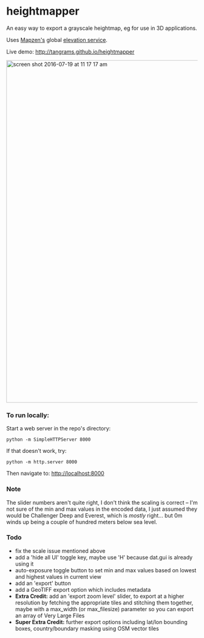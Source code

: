 # heightmapper

An easy way to export a grayscale heightmap, eg for use in 3D applications.

Uses [Mapzen's](http://mapzen.com/tangrams/tangram) global [elevation service](https://mapzen.com/blog/elevation).

Live demo: http://tangrams.github.io/heightmapper

<img width="900" alt="screen shot 2016-07-19 at 11 17 17 am" src="https://cloud.githubusercontent.com/assets/459970/16955404/6e9ec51e-4da2-11e6-97e1-d43d2682e07b.png">

### To run locally:

Start a web server in the repo's directory:

    python -m SimpleHTTPServer 8000
    
If that doesn't work, try:

    python -m http.server 8000
    
Then navigate to: [http://localhost:8000](http://localhost:8000)

### Note

The slider numbers aren't quite right, I don't think the scaling is correct – I'm not sure of the min and max values in the encoded data, I just assumed they would be Challenger Deep and Everest, which is *mostly* right... but 0m winds up being a couple of hundred meters below sea level.

### Todo

- fix the scale issue mentioned above
- add a 'hide all UI' toggle key, maybe use 'H' because dat.gui is already using it
- auto-exposure toggle button to set min and max values based on lowest and highest values in current view
- add an 'export' button
- add a GeoTIFF export option which includes metadata
- **Extra Credit:** add an 'export zoom level' slider, to export at a higher resolution by fetching the appropriate tiles and stitching them together, maybe with a max_width (or max_filesize) parameter so you can export an array of Very Large Files
- **Super Extra Credit:** further export options including lat/lon bounding boxes, country/boundary masking using OSM vector tiles
